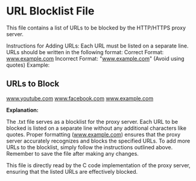 # URL Blocklist File
This file contains a list of URLs to be blocked by the HTTP/HTTPS proxy server.

Instructions for Adding URLs:
Each URL must be listed on a separate line.
URLs should be written in the following format:
Correct Format: www.example.com
Incorrect Format: "www.example.com" (Avoid using quotes)
Example:

## URLs to Block

www.youtube.com
www.facebook.com
www.example.com

**Explanation:**

The .txt file serves as a blocklist for the proxy server.
Each URL to be blocked is listed on a separate line without any additional characters like quotes.
Proper formatting (www.example.com) ensures that the proxy server accurately recognizes and blocks the specified URLs.
To add more URLs to the blocklist, simply follow the instructions outlined above. Remember to save the file after making any changes.

This file is directly read by the C code implementation of the proxy server, ensuring that the listed URLs are effectively blocked.
